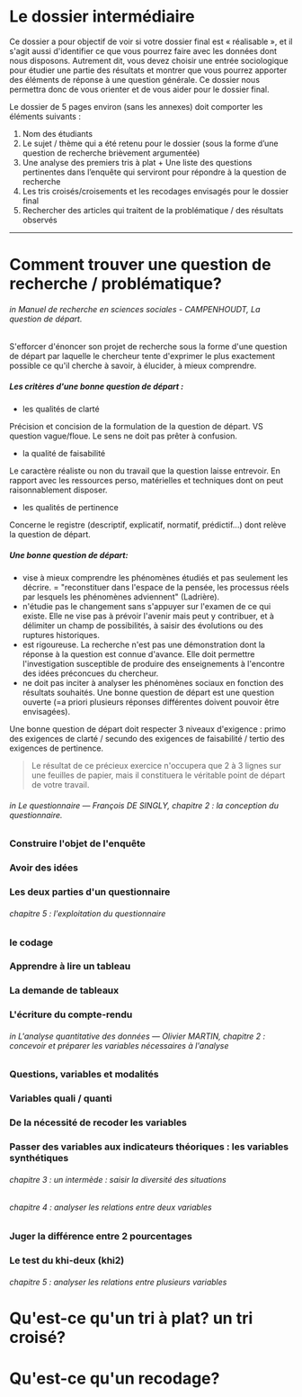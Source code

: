 # Le dossier intermédiaire

Ce dossier a pour objectif de voir si votre dossier final est « réalisable », et il s'agit aussi d'identifier ce que vous pourrez faire avec les données dont nous disposons. Autrement dit, vous devez choisir une entrée sociologique pour étudier une partie des résultats et montrer que vous pourrez apporter des éléments de réponse à une question générale. Ce dossier nous permettra donc de vous orienter et de vous aider pour le dossier final.

Le dossier de 5 pages environ \(sans les annexes\) doit comporter les éléments suivants :

1. Nom des étudiants  
2. Le sujet / thème qui a été retenu pour le dossier \(sous la forme d’une question de recherche brièvement argumentée\)  
3. Une analyse des premiers tris à plat + Une liste des questions pertinentes dans l’enquête qui serviront pour répondre à la question de recherche  
4. Les tris croisés/croisements et les recodages envisagés pour le dossier final
5. Rechercher des articles qui traitent de la problématique / des résultats observés

---

# Comment trouver une question de recherche / problématique?

###### _in_ Manuel de recherche en sciences sociales - CAMPENHOUDT, La question de départ.

S'efforcer d'énoncer son projet de recherche sous la forme d'une question de départ par laquelle le chercheur tente d'exprimer le plus exactement possible ce qu'il cherche à savoir, à élucider, à mieux comprendre.

##### Les critères d'une bonne question de départ :

* les qualités de clarté

Précision et concision de la formulation de la question de départ. VS question vague/floue. Le sens ne doit pas prêter à confusion.

* la qualité de faisabilité

Le caractère réaliste ou non du travail que la question laisse entrevoir. En rapport avec les ressources perso, matérielles et techniques dont on peut raisonnablement disposer.

* les qualités de pertinence

Concerne le registre \(descriptif, explicatif, normatif, prédictif...\) dont relève la question de départ.

##### Une bonne question de départ:

* vise à mieux comprendre les phénomènes étudiés et pas seulement les décrire. = "reconstituer dans l'espace de la pensée, les processus réels par lesquels les phénomènes adviennent" \(Ladrière\).
* n'étudie pas le changement sans s'appuyer sur l'examen de ce qui existe. Elle ne vise pas à prévoir l'avenir mais peut y contribuer, et à délimiter un champ de possibilités, à saisir des évolutions ou des ruptures historiques.
* est rigoureuse. La recherche n'est pas une démonstration dont la réponse à la question est connue d'avance. Elle doit permettre l'investigation susceptible de produire des enseignements à l'encontre des idées préconcues du chercheur.
* ne doit pas inciter à analyser les phénomènes sociaux en fonction des résultats souhaités. Une bonne question de départ est une question ouverte \(=a priori plusieurs réponses différentes doivent pouvoir être envisagées\).

Une bonne question de départ doit respecter 3 niveaux d'exigence : primo des exigences de clarté / secundo des exigences de faisabilité / tertio des exigences de pertinence.

> Le résultat de ce précieux exercice n'occupera que 2 à 3 lignes sur une feuilles de papier, mais il constituera le véritable point de départ de votre travail.

###### _in_ Le questionnaire — François DE SINGLY, chapitre 2 : la conception du questionnaire.

### Construire l'objet de l'enquête

### Avoir des idées

### Les deux parties d'un questionnaire

###### chapitre 5 : l'exploitation du questionnaire

### le codage

### Apprendre à lire un tableau

### La demande de tableaux

### L'écriture du compte-rendu

###### in L'analyse quantitative des données — Olivier MARTIN, chapitre 2 : concevoir et préparer les variables nécessaires à l'analyse

### Questions, variables et modalités

### Variables quali / quanti

### De la nécessité de recoder les variables

### Passer des variables aux indicateurs théoriques : les variables synthétiques

###### chapitre 3 : un intermède : saisir la diversité des situations

###### chapitre 4 : analyser les relations entre deux variables

### Juger la différence entre 2 pourcentages

### Le test du khi-deux \(khi2\)

###### chapitre 5 : analyser les relations entre plusieurs variables

# Qu'est-ce qu'un tri à plat? un tri croisé?

# Qu'est-ce qu'un recodage?



